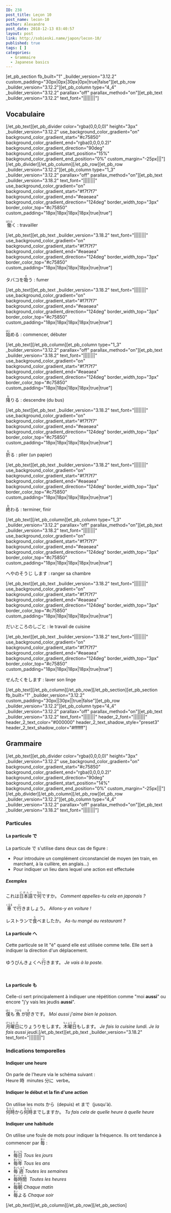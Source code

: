 ```yaml
---
ID: 238
post_title: Leçon 10
post_name: lecon-10
author: Alexandre
post_date: 2018-12-13 03:40:57
layout: post
link: http://sobieski.name/japon/lecon-10/
published: true
tags: [ ]
categories:
  - Grammaire
  - Japanese basics
---
```

[et_pb_section fb_built="1" _builder_version="3.12.2" custom_padding="30px|0px|30px|0px|true|false"][et_pb_row _builder_version="3.12.2"][et_pb_column type="4_4" _builder_version="3.12.2" parallax="off" parallax_method="on"][et_pb_text _builder_version="3.12.2" text_font="||||||||"]<h2>Vocabulaire</h2>[/et_pb_text][et_pb_divider color="rgba(0,0,0,0)" height="3px" _builder_version="3.12.2" use_background_color_gradient="on" background_color_gradient_start="#c75850" background_color_gradient_end="rgba(0,0,0,0.2)" background_color_gradient_direction="90deg" background_color_gradient_start_position="15%" background_color_gradient_end_position="0%" custom_margin="-25px|||"][/et_pb_divider][/et_pb_column][/et_pb_row][et_pb_row _builder_version="3.12.2"][et_pb_column type="1_3" _builder_version="3.12.2" parallax="off" parallax_method="on"][et_pb_text _builder_version="3.18.2" text_font="||||||||" use_background_color_gradient="on" background_color_gradient_start="#f7f7f7" background_color_gradient_end="#eaeaea" background_color_gradient_direction="124deg" border_width_top="3px" border_color_top="#c75850" custom_padding="18px|18px|18px|18px|true|true"]<p><ruby>働<rt>はたら</rt>く</ruby> : travailler</p>[/et_pb_text][et_pb_text _builder_version="3.18.2" text_font="||||||||" use_background_color_gradient="on" background_color_gradient_start="#f7f7f7" background_color_gradient_end="#eaeaea" background_color_gradient_direction="124deg" border_width_top="3px" border_color_top="#c75850" custom_padding="18px|18px|18px|18px|true|true"]<p><ruby>タバコを<rt></rt>吸<rt>す</rt>う</ruby> : fumer</p>[/et_pb_text][et_pb_text _builder_version="3.18.2" text_font="||||||||" use_background_color_gradient="on" background_color_gradient_start="#f7f7f7" background_color_gradient_end="#eaeaea" background_color_gradient_direction="124deg" border_width_top="3px" border_color_top="#c75850" custom_padding="18px|18px|18px|18px|true|true"]<p><ruby>始<rt>はじ</rt>める</ruby> : commencer, débuter</p>[/et_pb_text][/et_pb_column][et_pb_column type="1_3" _builder_version="3.12.2" parallax="off" parallax_method="on"][et_pb_text _builder_version="3.18.2" text_font="||||||||" use_background_color_gradient="on" background_color_gradient_start="#f7f7f7" background_color_gradient_end="#eaeaea" background_color_gradient_direction="124deg" border_width_top="3px" border_color_top="#c75850" custom_padding="18px|18px|18px|18px|true|true"]<p><ruby>降<rt>お</rt>りる</ruby> : descendre (du bus)</p>[/et_pb_text][et_pb_text _builder_version="3.18.2" text_font="||||||||" use_background_color_gradient="on" background_color_gradient_start="#f7f7f7" background_color_gradient_end="#eaeaea" background_color_gradient_direction="124deg" border_width_top="3px" border_color_top="#c75850" custom_padding="18px|18px|18px|18px|true|true"]<p><ruby>折<rt>お</rt>る</ruby> : plier (un papier)</p>[/et_pb_text][et_pb_text _builder_version="3.18.2" text_font="||||||||" use_background_color_gradient="on" background_color_gradient_start="#f7f7f7" background_color_gradient_end="#eaeaea" background_color_gradient_direction="124deg" border_width_top="3px" border_color_top="#c75850" custom_padding="18px|18px|18px|18px|true|true"]<p><ruby>終<rt>お</rt>わる</ruby> : terminer, finir</p>[/et_pb_text][/et_pb_column][et_pb_column type="1_3" _builder_version="3.12.2" parallax="off" parallax_method="on"][et_pb_text _builder_version="3.18.2" text_font="||||||||" use_background_color_gradient="on" background_color_gradient_start="#f7f7f7" background_color_gradient_end="#eaeaea" background_color_gradient_direction="124deg" border_width_top="3px" border_color_top="#c75850" custom_padding="18px|18px|18px|18px|true|true"]<p><ruby>へやのそうじ します</ruby> : ranger sa chambre</p>[/et_pb_text][et_pb_text _builder_version="3.18.2" text_font="||||||||" use_background_color_gradient="on" background_color_gradient_start="#f7f7f7" background_color_gradient_end="#eaeaea" background_color_gradient_direction="124deg" border_width_top="3px" border_color_top="#c75850" custom_padding="18px|18px|18px|18px|true|true"]<p><ruby>だいところのしごと</ruby> : le travail de cuisine</p>[/et_pb_text][et_pb_text _builder_version="3.18.2" text_font="||||||||" use_background_color_gradient="on" background_color_gradient_start="#f7f7f7" background_color_gradient_end="#eaeaea" background_color_gradient_direction="124deg" border_width_top="3px" border_color_top="#c75850" custom_padding="18px|18px|18px|18px|true|true"]<p><ruby>せんたくをします</ruby> : laver son linge</p>[/et_pb_text][/et_pb_column][/et_pb_row][/et_pb_section][et_pb_section fb_built="1" _builder_version="3.12.2" custom_padding="30px||30px||true|false"][et_pb_row _builder_version="3.12.2"][et_pb_column type="4_4" _builder_version="3.12.2" parallax="off" parallax_method="on"][et_pb_text _builder_version="3.12.2" text_font="||||||||" header_2_font="||||||||" header_2_text_color="#000000" header_2_text_shadow_style="preset3" header_2_text_shadow_color="#ffffff"]<h2>Grammaire</h2>[/et_pb_text][et_pb_divider color="rgba(0,0,0,0)" height="3px" _builder_version="3.12.2" use_background_color_gradient="on" background_color_gradient_start="#c75850" background_color_gradient_end="rgba(0,0,0,0.2)" background_color_gradient_direction="90deg" background_color_gradient_start_position="14%" background_color_gradient_end_position="0%" custom_margin="-25px|||"][/et_pb_divider][/et_pb_column][/et_pb_row][et_pb_row _builder_version="3.12.2"][et_pb_column type="4_4" _builder_version="3.12.2" parallax="off" parallax_method="on"][et_pb_text _builder_version="3.18.2" text_font="||||||||"]<h3>Particules</h3>
<h4>La particule で</h4>
La particule <ruby>で</ruby> s'utilise dans deux cas de figure :
<ul>
	<li>Pour introduire un complément circonstanciel de moyen (en train, en marchant, à la cuillère, en anglais...)</li>
	<li>Pour indiquer un lieu dans lequel une action est effectuée</li>
</ul>
<h5>Exemples</h5>
<ruby>これは<rt></rt>日本語<rt>にほんご</rt>で<rt></rt>何<rt>なん</rt>ですか。 </ruby><em>Comment appelles-tu cela en japonais ?</em>

<ruby>車<rt>くるま</rt>で<rt></rt>行<rt>い</rt>きましょう。 </ruby><em>Allons-y en voiture !</em>

<ruby>レストランで<rt></rt>食<rt>た</rt>べましたか。 </ruby><em>As-tu mangé au restaurant ?</em>



<h4>La particule へ</h4>
Cette particule se lit "è" quand elle est utilisée comme telle. Elle sert à indiquer la direction d'un déplacement.

<ruby>ゆうびんきょくへ<rt></rt>行<rt>い</rt>きます。 </ruby><em>Je vais à la poste.</em>

&nbsp;
<h4>La particule も</h4>
Celle-ci sert principalement à indiquer une répétition comme "moi <strong>aussi</strong>" ou encore "j'y vais les jeudis <strong>aussi</strong>".

<ruby>僕<rt>ぼく</rt>も<rt></rt>魚<rt>さかな</rt>が<rt></rt>好<rt>す</rt>きです。 </ruby><em>Moi aussi j'aime bien le poisson.</em>

<ruby>月<rt>げつ</rt>曜<rt>よう</rt>日<rt>び</rt>にりょうりをします。<rt></rt>木<rt>もく</rt>曜<rt>よう</rt>日<rt>び</rt>もします。 </ruby><em>Je fais la cuisine lundi. Je la fais aussi jeudi.</em>[/et_pb_text][et_pb_text _builder_version="3.18.2" text_font="||||||||"]<h3>Indications temporelles</h3>
<h4>Indiquer une heure</h4>
<p>On parle de l'heure via le schéma suivant :<br />Heure <ruby>時 </ruby> minutes <ruby>分に </ruby> verbe。</p>
<h4>Indiquer le début et la fin d'une action</h4>
<p>On utilise les mots <ruby>から </ruby> (depuis) et <ruby>まで </ruby> (jusqu'à).<br /><ruby>何時<rt>なんじ</rt>から<rt></rt>何時<rt>なんじ</rt>までしますか。</ruby> <em>Tu fais cela de quelle heure à quelle heure</em></p>
<h4>Indiquer une habitude</h4>
<p>On utilise une foule de mots pour indiquer la fréquence. Ils ont tendance à commencer par <ruby>毎<rt>まい</rt> :</p>
<ul>
<li><ruby>毎<rt>まい</rt>日<rt>にち</rt> </ruby><em>Tous les jours</em></li>
<li><ruby>毎<rt>まい</rt>年<rt>とし</rt> </ruby><em>Tous les ans</em></li>
<li><ruby>毎<rt>まい</rt>週<rt>しゅう</rt> </ruby><em>Toutes les semaines</em></li>
<li><ruby>毎<rt>まい</rt>時間<rt>じかん</rt>  </ruby><em>Toutes les heures</em></li>
<li><ruby>毎<rt>まい</rt>朝<rt>あさ</rt> </ruby><em>Chaque matin</em></li>
<li><ruby>毎<rt>まい</rt>よる </ruby><em>Chaque soir</em></li>
</ul>[/et_pb_text][/et_pb_column][/et_pb_row][/et_pb_section]